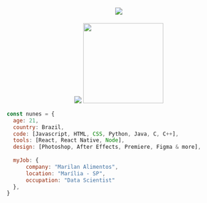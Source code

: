 <h1 align="center">
  <a href="#">
    <img src="https://readme-typing-svg.herokuapp.com/?lines=Hey,+There!+👋;I'm+Nathan+Nunes;And+I+love+☕+Java+☕&center=true&size=30">
  </a>
</h1>

<p align="center">
  <img src="https://github-readme-stats.vercel.app/api?username=nthnunes&show_icons=true&icon_color=4ebcf0&hide_border=true&theme=dark&bg_color=0D1117"/>
  <img height="180em" src="https://github-readme-stats.vercel.app/api/top-langs/?username=nthnunes&layout=compact&langs_count=7&hide_border=true&theme=dark&bg_color=0D1117"/>
</p>

```javascript
const nunes = {
  age: 21,
  country: Brazil,
  code: [Javascript, HTML, CSS, Python, Java, C, C++],
  tools: [React, React Native, Node],
  design: [Photoshop, After Effects, Premiere, Figma & more],
  
  myJob: {
      company: "Marilan Alimentos",
      location: "Marília - SP",
      occupation: "Data Scientist"
  },
}
```
